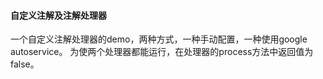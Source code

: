 #### 自定义注解及注解处理器
一个自定义注解处理器的demo，两种方式，一种手动配置，一种使用google autoservice。
为使两个处理器都能运行，在处理器的process方法中返回值为false。
